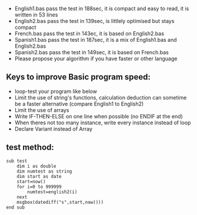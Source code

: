 - English1.bas pass the test in 188sec, it is compact and easy to read, it is written in 53 lines
- English2.bas pass the test in 139sec, is littlely optimised but stays compact
- French.bas pass the test in 143ec, it is based on English2.bas
- Spanish1.bas pass the test in 187sec, it is a mix of English1.bas and English2.bas
- Spanish2.bas pass the test in 149sec, it is based on French.bas
- Please propose your algorithm if you have faster or other language

## Keys to improve Basic program speed:
- loop-test your program like below
- Limit the use of string's functions, calculation deduction can sometime be a faster alternative (compare English1 to English2)
- Limit the use of arrays
- Write IF-THEN-ELSE on one line when possible (no ENDIF at the end)
- When theres not too many instance, write every instance instead of loop
- Declare Variant instead of Array

## test method:
 
```
sub test
	dim i as double
	dim numtest as string
	dim start as date
	start=now()
	for i=0 to 999999
		numtest=english2(i)
	next
	msgbox(datediff("s",start,now()))
end sub
```
